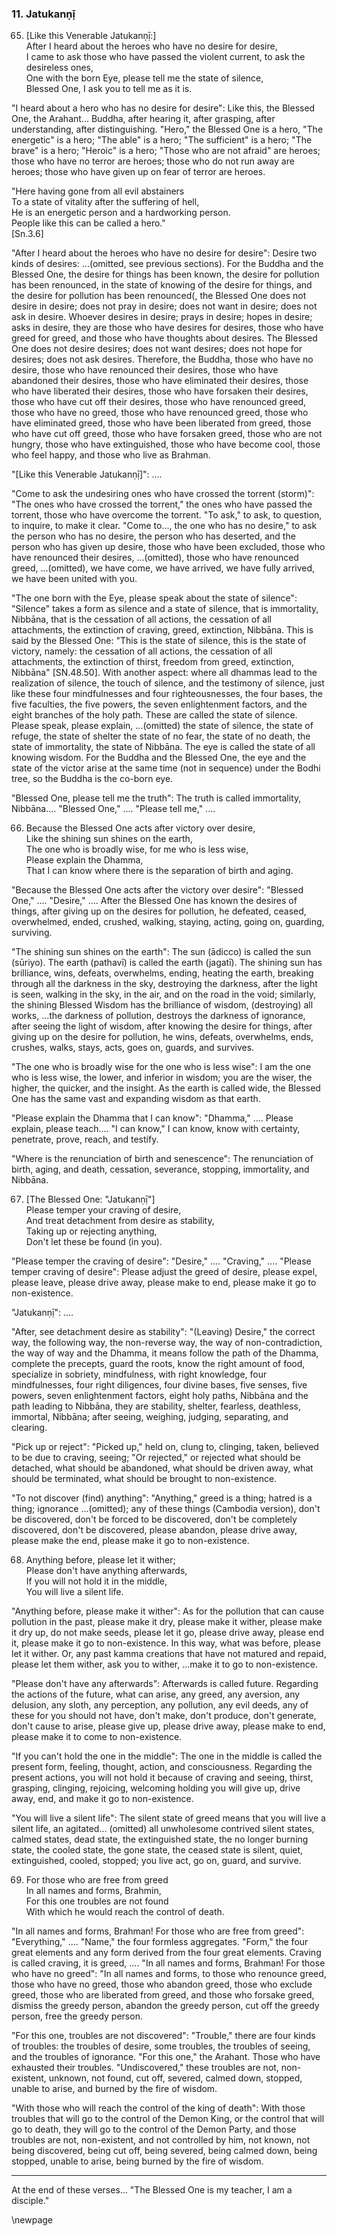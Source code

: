 ### 11. Jatukanṇị̄

65. [Like this Venerable Jatukanṇị̄:]  
After I heard about the heroes who have no desire for desire,  
I came to ask those who have passed the violent current, to ask the desireless ones,  
One with the born Eye, please tell me the state of silence,  
Blessed One, I ask you to tell me as it is.

"I heard about a hero who has no desire for desire": Like this, the Blessed One,
the Arahant...  Buddha, after hearing it, after grasping, after understanding,
after distinguishing. "Hero," the Blessed One is a hero, "The energetic" is a
hero; "The able" is a hero; "The sufficient" is a hero; "The brave" is a hero;
"Heroic" is a hero; "Those who are not afraid" are heroes; those who have no
terror are heroes; those who do not run away are heroes; those who have given up
on fear of terror are heroes.

"Here having gone from all evil abstainers  
To a state of vitality after the suffering of hell,  
He is an energetic person and a hardworking person.  
People like this can be called a hero."  
[Sn.3.6]

"After I heard about the heroes who have no desire for desire": Desire two
kinds of desires: ...(omitted, see previous sections). For the Buddha and the
Blessed One, the desire for things has been known, the desire for pollution has
been renounced, in the state of knowing of the desire for things, and the desire
for pollution has been renounced(, the Blessed One does not desire in desire;
does not pray in desire; does not want in desire; does not ask in desire.
Whoever desires in desire; prays in desire; hopes in desire; asks in desire,
they are those who have desires for desires, those who have greed for greed, and
those who have thoughts about desires. The Blessed One does not desire desires;
does not want desires; does not hope for desires; does not ask desires.
Therefore, the Buddha,  those who have no desire, those who have renounced their
desires, those who have abandoned their desires, those who have eliminated their
desires, those who have liberated their desires, those who have forsaken their
desires, those who have cut off their desires, those who have renounced greed,
those who have no greed, those who have renounced greed, those who have
eliminated greed, those who have been liberated from greed, those who have cut
off greed, those who have forsaken greed, those who are not hungry, those who
have extinguished, those who have become cool, those who feel happy, and those
who live as Brahman.

"[Like this Venerable Jatukanṇị̄]": ....

"Come to ask the undesiring ones who have crossed the torrent (storm)": "The
ones who have crossed the torrent," the ones who have passed the torrent, those
who have overcome the torrent. "To ask," to ask, to question, to inquire, to
make it clear. "Come to..., the one who has no desire," to ask the person who
has no desire, the person who has deserted, and the person who has given up
desire, those who have been excluded, those who have renounced their desires,
...(omitted), those who have renounced greed, ...(omitted), we have come, we
have arrived, we have fully arrived, we have been united with you.

"The one born with the Eye, please speak about the state of silence": "Silence"
takes a form as silence and a state of silence, that is immortality, Nibbāna,
that is the cessation of all actions, the cessation of all attachments, the
extinction of craving, greed, extinction, Nibbāna. This is said by the Blessed
One: "This is the state of silence, this is the state of victory, namely: the
cessation of all actions, the cessation of all attachments, the extinction of
thirst, freedom from greed, extinction, Nibbāna" [SN.48.50]. With another
aspect: where all dhammas lead to the realization of silence, the touch of
silence, and the testimony of silence, just like these four mindfulnesses and
four righteousnesses, the four bases, the five faculties, the five powers, the
seven enlightenment factors, and the eight branches of the holy path. These are
called the state of silence. Please speak, please explain, ...(omitted) the
state of silence, the state of refuge, the state of shelter the state of no
fear, the state of no death, the state of immortality, the state of Nibbāna. The
eye is called the state of all knowing wisdom. For the Buddha and the Blessed
One, the eye and the state of the victor arise at the same time (not in
sequence) under the Bodhi tree, so the Buddha is the co-born eye.

"Blessed One, please tell me the truth": The truth is called immortality,
Nibbāna.... "Blessed One," .... "Please tell me," ....

66. Because the Blessed One acts after victory over desire,  
Like the shining sun shines on the earth,  
The one who is broadly wise, for me who is less wise,  
Please explain the Dhamma,  
That I can know where there is the separation of birth and aging.

"Because the Blessed One acts after the victory over desire": "Blessed One,"
.... "Desire," .... After the Blessed One has known the desires of things, after
giving up on the desires for pollution, he defeated, ceased, overwhelmed, ended,
crushed, walking, staying, acting, going on, guarding, surviving.

"The shining sun shines on the earth": The sun (ādicco) is called the sun
(sūriyo). The earth (pathavī) is called the earth (jagatī). The shining sun has
brilliance, wins, defeats, overwhelms, ending, heating the earth, breaking
through all the darkness in the sky, destroying the darkness, after the light is
seen, walking in the sky, in the air, and on the road in the void; similarly,
the shining Blessed Wisdom has the brilliance of wisdom, (destroying) all works,
...the darkness of pollution, destroys the darkness of ignorance, after seeing
the light of wisdom, after knowing the desire for things, after giving up on the
desire for pollution, he wins, defeats, overwhelms, ends, crushes, walks, stays,
acts, goes on, guards, and survives.

"The one who is broadly wise for the one who is less wise": I am the one who is
less wise, the lower, and inferior in wisdom; you are the wiser, the higher, the
quicker, and the insight. As the earth is called wide, the Blessed One has the
same vast and expanding wisdom as that earth.

"Please explain the Dhamma that I can know": "Dhamma," .... Please explain,
please teach.... "I can know," I can know, know with certainty, penetrate,
prove, reach, and testify.

"Where is the renunciation of birth and senescence": The renunciation of birth,
aging, and death, cessation, severance, stopping, immortality, and Nibbāna.

67. [The Blessed One: "Jatukanṇị̄"]  
Please temper your craving of desire,  
And treat detachment from desire as stability,  
Taking up or rejecting anything,  
Don't let these be found (in you).

"Please temper the craving of desire": "Desire," .... "Craving," .... "Please
temper craving of desire": Please adjust the greed of desire, please expel,
please leave, please drive away, please make to end, please make it go to
non-existence.

"Jatukanṇị̄": ....

"After, see detachment desire as stability": "(Leaving) Desire," the correct
way, the following way, the non-reverse way, the way of non-contradiction, the
way of way and the Dhamma,  it means follow the path of the Dhamma, complete the
precepts, guard the roots, know the right amount of food, specialize in
sobriety, mindfulness, with right knowledge, four mindfulnesses, four right
diligences, four divine bases, five senses, five powers, seven enlightenment
factors, eight holy paths, Nibbāna and the path leading to Nibbāna, they are
stability, shelter, fearless, deathless, immortal, Nibbāna; after seeing,
weighing, judging, separating, and clearing.

"Pick up or reject": "Picked up," held on, clung to, clinging, taken, believed
to be due to craving, seeing; "Or rejected," or rejected what should be
detached, what should be abandoned, what should be driven away, what should be
terminated, what should be brought to non-existence.

"To not discover (find) anything": "Anything," greed is a thing; hatred is a
thing; ignorance ...(omitted); any of these things (Cambodia version), don't be
discovered, don't be forced to be discovered, don't be completely discovered,
don't be discovered, please abandon, please drive away, please make the end,
please make it go to non-existence.

68. Anything before, please let it wither;  
Please don't have anything afterwards,  
If you will not hold it in the middle,  
You will live a silent life.

"Anything before, please make it wither": As for the pollution that can cause
pollution in the past, please make it dry, please make it wither, please make it
dry up, do not make seeds, please let it go, please drive away, please end it,
please make it go to non-existence. In this way, what was before, please let it
wither. Or, any past kamma creations that have not matured and repaid, please
let them wither, ask you to wither, ...make it to go to non-existence.

"Please don't have any afterwards": Afterwards is called future. Regarding the
actions of the future, what can arise, any greed, any aversion, any delusion,
any sloth, any perception, any pollution, any evil deeds, any of these for you
should not have, don't make, don't produce, don't generate, don't cause to
arise, please give up, please drive away, please make to end, please make it to
come to non-existence.

"If you can't hold the one in the middle": The one in the middle is called the
present form, feeling, thought, action, and consciousness. Regarding the present
actions, you will not hold it because of craving and seeing, thirst, grasping,
clinging, rejoicing, welcoming holding you will give up, drive away, end, and
make it go to non-existence.

"You will live a silent life": The silent state of greed means that you will
live a silent life, an agitated... (omitted) all unwholesome contrived silent
states, calmed states, dead state, the extinguished state, the no longer burning
state, the cooled state, the gone state, the ceased state is silent, quiet,
extinguished, cooled, stopped; you live act, go on, guard, and survive.

69. For those who are free from greed  
In all names and forms, Brahmin,  
For this one troubles are not found  
With which he would reach the control of death.

"In all names and forms, Brahman! For those who are free from greed":
"Everything," .... "Name," the four formless aggregates. "Form," the four great
elements and any form derived from the four great elements. Craving is called
craving, it is greed, .... "In all names and forms, Brahman! For those who have
no greed": "In all names and forms, to those who renounce greed, those who have
no greed, those who abandon greed, those who exclude greed, those who are
liberated from greed, and those who forsake greed, dismiss the  greedy person,
abandon the greedy person, cut off the greedy person, free the greedy person.

"For this one, troubles are not discovered": "Trouble," there are four kinds
of troubles: the troubles of desire, some troubles, the troubles of seeing, and
the troubles of ignorance. "For this one," the Arahant. Those who have
exhausted their troubles. "Undiscovered," these troubles are not, non-existent,
unknown, not found, cut off, severed, calmed down, stopped, unable to arise,
and burned by the fire of wisdom.

"With those who will reach the control of the king of death": With those troubles
that will go to the control of the Demon King, or the control that will go to
death, they will go to the control of the Demon Party, and those troubles are
not, non-existent, and not controlled by him, not known, not being discovered,
being cut off, being severed, being calmed down, being stopped, unable to arise,
being burned by the fire of wisdom.

---

At the end of these verses... "The Blessed One is my teacher, I am a disciple."

\newpage
